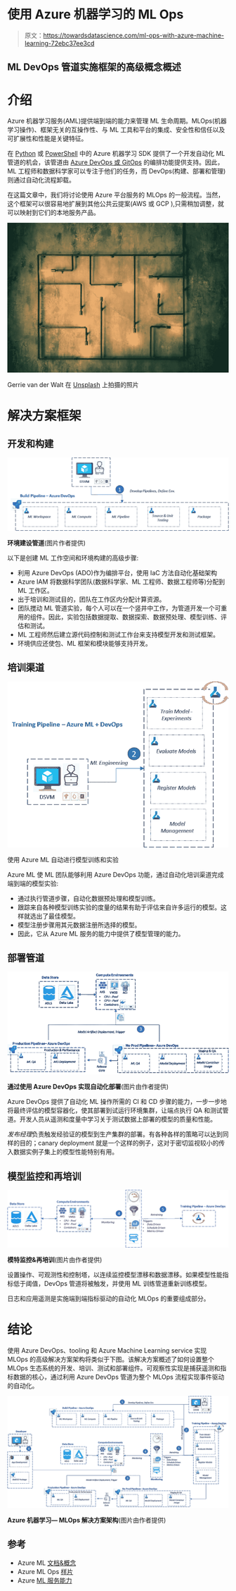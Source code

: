 # 使用 Azure 机器学习的 ML Ops

> 原文：<https://towardsdatascience.com/ml-ops-with-azure-machine-learning-72ebc37ee3cd>

## ML DevOps 管道实施框架的高级概念概述

# 介绍

Azure 机器学习服务(AML)提供端到端的能力来管理 ML 生命周期。MLOps(机器学习操作)、框架无关的互操作性、与 ML 工具和平台的集成、安全性和信任以及可扩展性和性能是关键特征。

在 [Python](https://docs.microsoft.com/en-us/python/api/overview/azure/ml/) 或 [PowerShell](https://docs.microsoft.com/en-us/cli/azure/ml) 中的 Azure 机器学习 SDK 提供了一个开发自动化 ML 管道的机会，该管道由 [Azure DevOps 或 GitOps](https://github.com/microsoft/MLOps) 的编排功能提供支持。因此，ML 工程师和数据科学家可以专注于他们的任务，而 DevOps(构建、部署和管理)则通过自动化流程卸载。

在这篇文章中，我们将讨论使用 Azure 平台服务的 MLOps 的一般流程。当然，这个框架可以很容易地扩展到其他公共云提案(AWS 或 GCP ),只需稍加调整，就可以映射到它们的本地服务产品。

![](img/0cb473bfe7859f3e4c53bab385d3975d.png)

Gerrie van der Walt 在 [Unsplash](https://unsplash.com?utm_source=medium&utm_medium=referral) 上拍摄的照片

[](https://linkedin.com/in/p-jainani)  

# 解决方案框架

## 开发和构建

![](img/2b0bc17e607e1050fc9a6862c88bb42c.png)

**环境建设管道**(图片作者提供)

以下是创建 ML 工作空间和环境构建的高级步骤:

*   利用 Azure DevOps (ADO)作为编排平台，使用 IaC 方法自动化基础架构
*   Azure IAM 将数据科学团队(数据科学家、ML 工程师、数据工程师等)分配到 ML 工作区。
*   出于培训和测试目的，团队在工作区内分配计算资源。
*   团队搅动 ML 管道实验，每个人可以在一个竖井中工作，为管道开发一个可重用的组件。因此，实验包括数据提取、数据探索、数据预处理、模型训练、评估和测试。
*   ML 工程师然后建立源代码控制和测试工作台来支持模型开发和测试框架。
*   环境供应还使包、ML 框架和模块能够支持开发。

## 培训渠道

![](img/a64dd9e92d0c49ce328aa24b91798938.png)

使用 Azure ML 自动进行模型训练和实验

Azure ML 使 ML 团队能够利用 Azure DevOps 功能，通过自动化培训渠道完成端到端的模型实验:

*   通过执行管道步骤，自动化数据预处理和模型训练。
*   跟踪来自各种模型训练实验的度量的结果有助于评估来自许多运行的模型。这样就选出了最佳模型。
*   模型注册步骤用其元数据注册所选择的模型。
*   因此，它从 Azure ML 服务的能力中提供了模型管理的能力。

## 部署管道

![](img/d7c6bd100d4422592b59337d4f6066b2.png)

**通过使用 Azure DevOps 实现自动化部署**(图片由作者提供)

Azure DevOps 提供了自动化 ML 操作所需的 CI 和 CD 步骤的能力，一步一步地将最终评估的模型容器化，使其部署到试运行环境集群，让端点执行 QA 和测试管道。开发人员从遥测和度量中学习关于测试数据上部署的模型的质量和性能。

*发布经理*负责触发经验证的模型到生产集群的部署。有各种各样的策略可以达到同样的目的；canary deployment 就是一个这样的例子，这对于密切监视较小的传入数据实例子集上的模型性能特别有用。

## 模型监控和再培训

![](img/4cee4fa557979ec70cd97aba19171588.png)

**模特监控&再培训**(图片由作者提供)

设置操作、可观测性和控制塔，以连续监控模型漂移和数据漂移。如果模型性能指标低于阈值，DevOps 管道将被触发，并使用 ML 训练管道重新训练模型。

日志和应用遥测是实施端到端指标驱动的自动化 MLOps 的重要组成部分。

# 结论

使用 Azure DevOps、tooling 和 Azure Machine Learning service 实现 MLOps 的高级解决方案架构将类似于下图。该解决方案概述了如何设置整个 MLOps 生态系统的开发、培训、测试和部署组件。可观察性实现是捕获遥测和指标数据的核心，通过利用 Azure DevOps 管道为整个 MLOps 流程实现事件驱动的自动化。

![](img/cb4109fe38f45fd149b3fa3b76689095.png)

**Azure 机器学习— MLOps 解决方案架构**(图片由作者提供)

[](https://linkedin.com/in/p-jainani)  

## 参考

*   Azure ML [文档&概念](https://docs.microsoft.com/en-us/azure/machine-learning/concept-azure-machine-learning-architecture)
*   Azure ML Ops [样片](https://github.com/microsoft/MLOps)
*   Azure [ML 服务能力](/azure-machine-learning-service-part-1-an-introduction-739620d1127b)